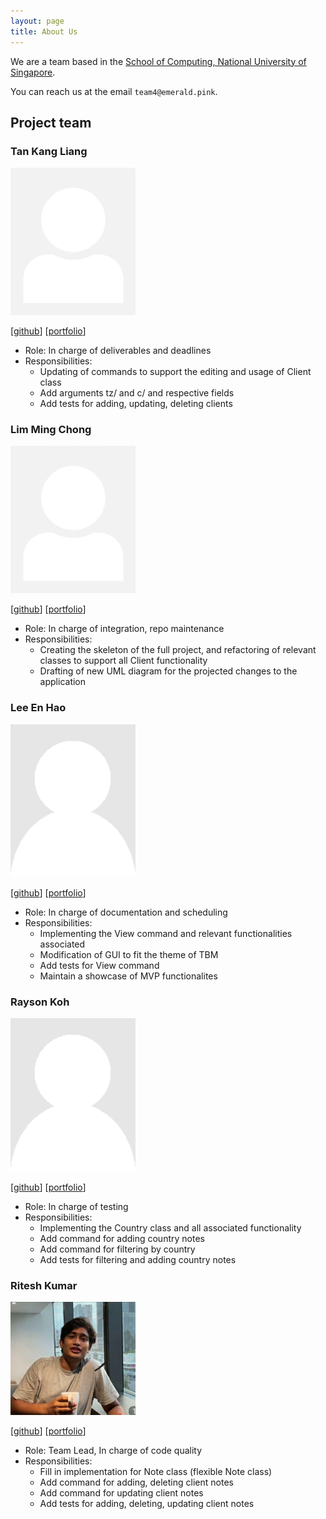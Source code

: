 ```yaml
---
layout: page
title: About Us
---
```


We are a team based in the [School of Computing, National University of Singapore](http://www.comp.nus.edu.sg).

You can reach us at the email `team4@emerald.pink`.

## Project team

### Tan Kang Liang

<img src="images/tankangliang.png" width="200px">

[[github](https://github.com/tankangliang)]
[[portfolio](team/tankangliang.md)]

* Role: In charge of deliverables and deadlines
* Responsibilities:
  - Updating of commands to support the editing and usage of Client class
  - Add arguments tz/ and c/ and respective fields
  - Add tests for adding, updating, deleting clients

### Lim Ming Chong

<img src="images/qwoprocks.png" width="200px">

[[github](http://github.com/qwoprocks)]
[[portfolio](team/qwoprocks.md)]

* Role: In charge of integration, repo maintenance
* Responsibilities:
  - Creating the skeleton of the full project, and refactoring of relevant classes to support all Client functionality
  - Drafting of new UML diagram for the projected changes to the application

### Lee En Hao

<img src="images/leeenhao.png" width="200px">

[[github](http://github.com/leeenhao)]
[[portfolio](team/leeenhao.md)]

* Role: In charge of documentation and scheduling
* Responsibilities:
  - Implementing the View command and relevant functionalities associated
  - Modification of GUI to fit the theme of TBM
  - Add tests for View command
  - Maintain a showcase of MVP functionalites

### Rayson Koh

<img src="images/raysonkoh.png" width="200px">

[[github](http://github.com/raysonkoh)]
[[portfolio](team/raysonkoh.md)]

* Role: In charge of testing
* Responsibilities:
  - Implementing the Country class and all associated functionality
  - Add command for adding country notes
  - Add command for filtering by country
  - Add tests for filtering and adding country notes

### Ritesh Kumar

<img src="images/rtshkmr.png" width="200px">

[[github](http://github.com/rtshkmr)]
[[portfolio](team/rtshkmr.md)]

* Role: Team Lead, In charge of code quality
* Responsibilities:
  - Fill in implementation for Note class (flexible Note class)
  - Add command for adding, deleting client notes
  - Add command for updating client notes
  - Add tests for adding, deleting, updating client notes
